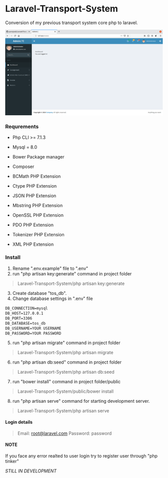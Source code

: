 # Laravel-Transport-System
Conversion of my previous transport system core php to laravel.

![Admin Panel](/lara_tos.png)


### Requrements
* Php CLI >= 7.1.3
* Mysql = 8.0
* Bower Package manager
* Composer

* BCMath PHP Extension
* Ctype PHP Extension
* JSON PHP Extension
* Mbstring PHP Extension
* OpenSSL PHP Extension
* PDO PHP Extension
* Tokenizer PHP Extension
* XML PHP Extension

### Install
1. Rename ".env.example" file to ".env"
2. run "php artisan key:generate" command in project folder
> Laravel-Transport-System/php artisan key:generate
3. Create database "tos_db".
4. Change database settings in ".env" file
```
DB_CONNECTION=mysql
DB_HOST=127.0.0.1
DB_PORT=3306
DB_DATABASE=tos_db
DB_USERNAME=YOUR USERNAME
DB_PASSWORD=YOUR PASSWORD
```
5. run "php artisan migrate" command in project folder
> Laravel-Transport-System/php artisan migrate
6. run "php artisan db:seed" command in project folder
> Laravel-Transport-System/php artisan db:seed
7. run "bower install" command in project folder/public
> Laravel-Transport-System/public/bower install
8. run "php artisan serve" command for starting development server.
> Laravel-Transport-System/php artisan serve

#### Login details
> Email: root@laravel.com
> Password: password

#### NOTE 
If you face any error realted to user login try to register user through "php tinker"

*STILL IN DEVELOPMENT*
